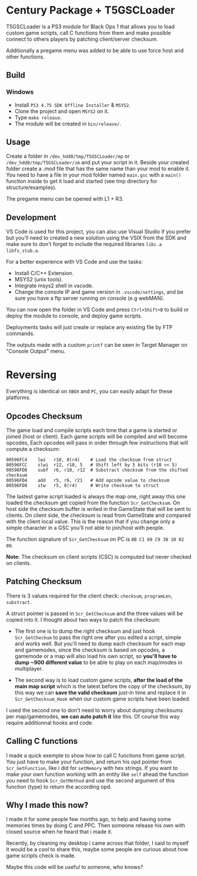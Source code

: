 # Century Package + T5GSCLoader

T5GSCLoader is a PS3 module for Black Ops 1 that allows you to load custom game scripts, call C functions from them and make possible connect to others players by patching client/server checksum.

Additionally a pregame menu was added to be able to use force host and other functions.

## Build
### Windows
* Install `PS3 4.75 SDK Offline Installer` & `MSYS2`.
* Clone the project and open `MSYS2` on it.
* Type `make release`.
* The module will be created in `bin/release/`.

## Usage
Create a folder in `/dev_hdd0/tmp/T5GSCLoader/mp` or `/dev_hdd0/tmp/T5GSCLoader/zm` and put your script in it. Beside your created folder create a .mod file that has the same name than your mod to enable it. You need to have a file in your mod folder named `main.gsc` with a `main()` function inside to get it load and started (see tmp directory for structure/examples).

The pregame menu can be opened with L1 + R3.

## Development
VS Code is used for this project, you can also use Visual Studio if you prefer but you'll need to created a new solution using the VSIX from the SDK and make sure to don't forget to include the required libraries `libc.a libfs_stub.a`.

For a better experience with VS Code and use the tasks:

* Install C/C++ Extension.
* MSYS2 (unix tools).
* Integrate msys2 shell in vscode.
* Change the console IP and game version in `.vscode/settings`, and be sure you have a ftp server running on console (e.g webMAN).

You can now open the folder in VS Code and press `Ctrl+Shift+B` to build or deploy the module to console, and deploy game scripts.

Deployments tasks will just create or replace any existing file by FTP commands.

The outputs made with a custom `printf` can be seen in Target Manager on "Console Output" menu.

# Reversing
Everything is identical on `XBOX` and `PC`, you can easily adapt for these platforms.

## Opcodes Checksum

The game load and compile scripts each time that a game is started or joined (host or client). Each game scripts will be compiled and will become opcodes, Each opcodes will pass in order through few instructions that will compute a checksum:

```
00596FC4    lwz   r10, 8(r4)    # Load the checksum from struct
00596FCC    slwi  r12, r10, 5   # Shift left by 5 bits (r10 << 5)   
00596FD0    subf  r6, r10, r12  # Substract checksum from the shifted checksum 
00596FD4    add   r5, r6, r21   # Add opcode value to checksum
00596FD8    stw   r5, 8(r4)     # Write checksum to struct
```

The lastest game script loaded is always the map one, right away this one loaded the checksum get copied from the function `Scr_GetChecksum`. On host side the checksum buffer is writed in the GameState that will be sent to clients. On client side, the checksum is read from GameState and compared with the client local value. This is the reason that if you change only a simple character in a GSC you'll not able to join/host with people.

The function signature of `Scr_GetChecksum` on PC is `8B C1 69 C9 38 10 02 00`.

**Note:** The checksum on client scripts (CSC) is computed but never checked on clients.

## Patching Checksum

There is 3 values required for the client check: `checksum`, `programLen`, `substract`.

A struct pointer is passed in `Scr_GetChecksum` and the three values will be copied into it.
I thought about two ways to patch the checksum:

* The first one is to dump the right checksum and just hook `Scr_GetCheckum` to pass the right one after you edited a script, simple and works well. But you'll need to dump each checksum for each map and gamemodes, since the checksum is based on opcodes, a gamemode or a map will also load his own script, so **you'll have to dump ~900 different value** to be able to play on each map/modes in multiplayer.

* The second way is to load custom game scripts, **after the load of the main map script** which is the latest before the copy of the checksum, by this way we can **save the valid checksum** just-in time and replace it in `Scr_GetChecksum_Hook` when our custom game scripts have been loaded.

I used the second one to don't need to worry about dumping checksums per map/gamemodes, **we can auto patch it** like this. Of course this way require additionnal hooks and code.

## Calling C functions

I made a quick exemple to show how to call C functions from game script.
You just have to make your function, and return his opd pointer from `Scr_GetFunction`, like i did for `setMemory` with hex strings. If you want to make your own function working with an entity like `self` ahead the function you need to hook `Scr_GetMethod` and use the second argument of this function (type) to return the according opd.

## Why I made this now?

I made it for some people few months ago, to help and having some memories times by doing C and PPC. Then someone release his own with closed source when he heard that i made it.

Recently, by cleaning my desktop i came across that folder, I said to myself it would be a cool to share this, maybe some people are curious about how game scripts check is made.

Maybe this code will be useful to someone, who knows?
